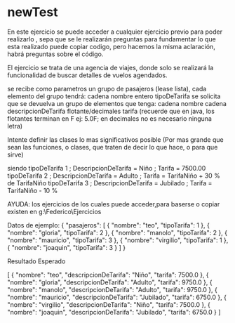 ﻿# newTest
En este ejercicio se puede acceder a cualquier ejercicio previo para poder realizarlo , sepa que se le realizarán preguntas para fundamentar lo que esta realizado
puede copiar codigo, pero hacemos la misma aclaración, habrá preguntas sobre el código.

El ejercicio se trata de una agencia de viajes, donde solo se realizará la funcionalidad de buscar detalles de vuelos agendados.

se recibe como parametros un grupo de pasajeros (lease lista), cada elemento del grupo tendrá:
    cadena nombre
    entero tipoDeTarifa
se solicita que se devuelva un grupo de elementos que tenga:
    cadena nombre
    cadena descripcionDeTarifa
    flotante/decimales tarifa (recuerde que en java, los flotantes terminan en F ej: 5.0F; en decimales no es necesario ninguna letra)

Intente definir las clases lo mas significativos posible (Por mas grande que sean las funciones, o clases, que traten de decir lo que hace, o para que sirve)


siendo
    tipoDeTarifa 1 ; DescripcionDeTarifa = Niño      ; Tarifa = 7500.00
    tipoDeTarifa 2 ; DescripcionDeTarifa = Adulto    ; Tarifa = TarifaNiño + 30 % de TarifaNiño 
    tipoDeTarifa 3 ; DescripcionDeTarifa = Jubilado  ; Tarifa = TarifaNiño - 10 %  

AYUDA: los ejercicios de los cuales puede acceder,para baserse o copiar existen en g:\Federico\Ejercicios

Datos de ejemplo:
{
  "pasajeros": [
    {
      "nombre": "teo",
      "tipoTarifa": 1
    },
    {
      "nombre": "gloria",
      "tipoTarifa": 2
    },
    {
      "nombre": "manolo",
      "tipoTarifa": 2
    },
    {
      "nombre": "mauricio",
      "tipoTarifa": 3
    },
    {
      "nombre": "virgilio",
      "tipoTarifa": 1
    },
    {
      "nombre": "joaquin",
      "tipoTarifa": 3
    }
  ]
}

Resultado Esperado

[
    {
        "nombre": "teo",
        "descripcionDeTarifa": "Niño",
        "tarifa": 7500.0
    },
    {
        "nombre": "gloria",
        "descripcionDeTarifa": "Adulto",
        "tarifa": 9750.0
    },
    {
        "nombre": "manolo",
        "descripcionDeTarifa": "Adulto",
        "tarifa": 9750.0
    },
    {
        "nombre": "mauricio",
        "descripcionDeTarifa": "Jubilado",
        "tarifa": 6750.0
    },
    {
        "nombre": "virgilio",
        "descripcionDeTarifa": "Niño",
        "tarifa": 7500.0
    },
    {
        "nombre": "joaquin",
        "descripcionDeTarifa": "Jubilado",
        "tarifa": 6750.0
    }
]

